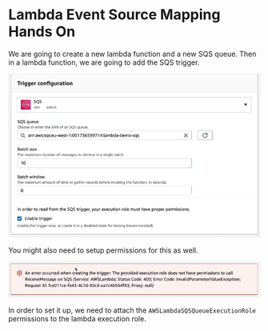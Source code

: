 # Lambda Event Source Mapping Hands On

We are going to create a new lambda function and a new SQS queue.
Then in a lambda function, we are going to add the SQS trigger.

![](img/2022-05-12-08-10-21.png)

You might also need to setup permissions for this as well.

![](img/2022-05-12-08-11-01.png)

In order to set it up, we need to attach the `AWSLambdaSQSQueueExecutionRole` permissions to the lambda execution role.